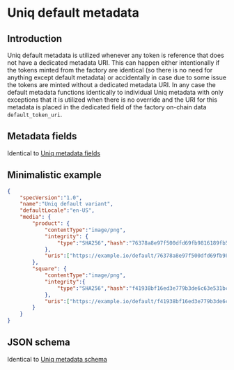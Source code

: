 # Uniq default metadata

## Introduction

Uniq default metadata is utilized whenever any token is reference that does not have a dedicated metadata URI. This can happen either intentionally if the tokens minted from the factory are identical (so there is no need for anything except default metadata) or accidentally in case due to some issue the tokens are minted without a dedicated metadata URI. In any case the default metadata functions identically to individual Uniq metadata with only exceptions that it is utilized when there is no override and the URI for this metadata is placed in the dedicated field of the factory on-chain data `default_token_uri`.

## Metadata fields

Identical to [Uniq metadata fields](./uniq-metadata.md#metadata-fields)

## Minimalistic example

```JSON
{
    "specVersion":"1.0",
    "name":"Uniq default variant",
    "defaultLocale":"en-US",
    "media": {
        "product": {
            "contentType":"image/png",
            "integrity": {
                "type":"SHA256","hash":"76378a8e97f500dfd69fb9816189fb503a913e0f306a4307bc2d4d61ded8f89e"
            },
            "uris":["https://example.io/default/76378a8e97f500dfd69fb9816189fb503a913e0f306a4307bc2d4d61ded8f89e.png"]
        },
        "square": {
            "contentType":"image/png",
            "integrity":{
                "type":"SHA256","hash":"f41938bf16ed3e779b3de6c63e531bce84101947da49617ee6f6322ecadb1b0e"
            },
            "uris":["https://example.io/default/f41938bf16ed3e779b3de6c63e531bce84101947da49617ee6f6322ecadb1b0e.png"]
        }
    }
}
```

## JSON schema

Identical to [Uniq metadata schema](./uniq-metadata.md#json-schema)
